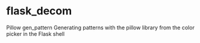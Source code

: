 # flask_decom
Pillow gen_pattern
Generating patterns with the pillow library from the color picker in the Flask shell
